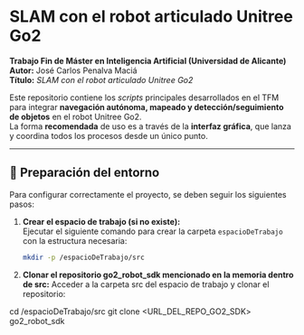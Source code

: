 # SLAM con el robot articulado Unitree Go2

**Trabajo Fin de Máster en Inteligencia Artificial (Universidad de Alicante)**  
**Autor:** José Carlos Penalva Maciá  
**Título:** *SLAM con el robot articulado Unitree Go2*

Este repositorio contiene los *scripts* principales desarrollados en el TFM para integrar **navegación autónoma, mapeado y detección/seguimiento de objetos** en el robot Unitree Go2.  
La forma **recomendada** de uso es a través de la **interfaz gráfica**, que lanza y coordina todos los procesos desde un único punto.

---

## 📂 Preparación del entorno

Para configurar correctamente el proyecto, se deben seguir los siguientes pasos:

1. **Crear el espacio de trabajo (si no existe):**  
   Ejecutar el siguiente comando para crear la carpeta `espacioDeTrabajo` con la estructura necesaria:
   ```bash
   mkdir -p /espacioDeTrabajo/src

2. **Clonar el repositorio go2_robot_sdk mencionado en la memoria dentro de src:**
Acceder a la carpeta src del espacio de trabajo y clonar el repositorio:

cd /espacioDeTrabajo/src
git clone <URL_DEL_REPO_GO2_SDK> go2_robot_sdk
